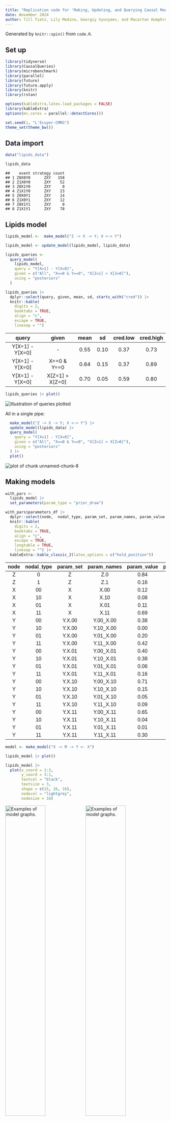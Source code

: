 ```yaml
---
title: "Replication code for 'Making, Updating, and Querying Causal Models using CausalQueries'"
date: November 2024
author: Till Tietz, Lily Medina, Georgiy Syunyaev, and Macartan Humphreys
---
```



Generated by `knitr::spin()` from `code.R`.

## Set up


``` r
library(tidyverse)
library(CausalQueries)
library(microbenchmark)
library(parallel)
library(future)
library(future.apply)
library(knitr)
library(rstan)

options(kableExtra.latex.load_packages = FALSE)
library(kableExtra)
options(mc.cores = parallel::detectCores())

set.seed(1, "L'Ecuyer-CMRG")
theme_set(theme_bw())
```

## Data import


``` r
data("lipids_data")

lipids_data
```

```
##    event strategy count
## 1 Z0X0Y0      ZXY   158
## 2 Z1X0Y0      ZXY    52
## 3 Z0X1Y0      ZXY     0
## 4 Z1X1Y0      ZXY    23
## 5 Z0X0Y1      ZXY    14
## 6 Z1X0Y1      ZXY    12
## 7 Z0X1Y1      ZXY     0
## 8 Z1X1Y1      ZXY    78
```

## Lipids model


``` r
lipids_model <-  make_model("Z -> X -> Y; X <-> Y") 
```

``` r
lipids_model <- update_model(lipids_model, lipids_data)
```

``` r
lipids_queries <-
  query_model(
    lipids_model,
    query = "Y[X=1] - Y[X=0]",
    given = c("All", "X==0 & Y==0", "X[Z=1] > X[Z=0]"),
    using = "posteriors"
  )
```

``` r
lipids_queries |>
  dplyr::select(query, given, mean, sd, starts_with("cred")) |>
  knitr::kable(
    digits = 2,
    booktabs = TRUE,
    align = "c",
    escape = TRUE, 
    linesep = "") 
```



|      query      |      given      | mean |  sd  | cred.low | cred.high |
|:---------------:|:---------------:|:----:|:----:|:--------:|:---------:|
| Y[X=1] - Y[X=0] |        -        | 0.55 | 0.10 |   0.37   |   0.73    |
| Y[X=1] - Y[X=0] |   X==0 & Y==0   | 0.64 | 0.15 |   0.37   |   0.89    |
| Y[X=1] - Y[X=0] | X[Z=1] > X[Z=0] | 0.70 | 0.05 |   0.59   |   0.80    |

``` r
lipids_queries |> plot()
```

![Illustration of queries plotted](figure/unnamed-chunk-7-1.png)

All in a single pipe:


``` r
  make_model("Z -> X -> Y; X <-> Y") |>
  update_model(lipids_data) |>
  query_model(
    query = "Y[X=1] - Y[X=0]",
    given = c("All", "X==0 & Y==0", "X[Z=1] > X[Z=0]"),
    using = "posteriors"
  ) |>
  plot()
```

![plot of chunk unnamed-chunk-8](figure/unnamed-chunk-8-1.png)

## Making models


``` r
with_pars <- 
  lipids_model |>
  set_parameters(param_type = "prior_draw") 

with_pars$parameters_df |>
  dplyr::select(node,  nodal_type, param_set, param_names, param_value, priors) |> 
  knitr::kable(
    digits = 2,
    booktabs = TRUE,
    align = "c",
    escape = TRUE,
    longtable = TRUE,
    linesep = "") |> 
  kableExtra::kable_classic_2(latex_options = c("hold_position"))
```

<table class=" lightable-classic-2" style='font-family: "Arial Narrow", "Source Sans Pro", sans-serif; margin-left: auto; margin-right: auto;'>
 <thead>
  <tr>
   <th style="text-align:center;"> node </th>
   <th style="text-align:center;"> nodal_type </th>
   <th style="text-align:center;"> param_set </th>
   <th style="text-align:center;"> param_names </th>
   <th style="text-align:center;"> param_value </th>
   <th style="text-align:center;"> priors </th>
  </tr>
 </thead>
<tbody>
  <tr>
   <td style="text-align:center;"> Z </td>
   <td style="text-align:center;"> 0 </td>
   <td style="text-align:center;"> Z </td>
   <td style="text-align:center;"> Z.0 </td>
   <td style="text-align:center;"> 0.84 </td>
   <td style="text-align:center;"> 1 </td>
  </tr>
  <tr>
   <td style="text-align:center;"> Z </td>
   <td style="text-align:center;"> 1 </td>
   <td style="text-align:center;"> Z </td>
   <td style="text-align:center;"> Z.1 </td>
   <td style="text-align:center;"> 0.16 </td>
   <td style="text-align:center;"> 1 </td>
  </tr>
  <tr>
   <td style="text-align:center;"> X </td>
   <td style="text-align:center;"> 00 </td>
   <td style="text-align:center;"> X </td>
   <td style="text-align:center;"> X.00 </td>
   <td style="text-align:center;"> 0.12 </td>
   <td style="text-align:center;"> 1 </td>
  </tr>
  <tr>
   <td style="text-align:center;"> X </td>
   <td style="text-align:center;"> 10 </td>
   <td style="text-align:center;"> X </td>
   <td style="text-align:center;"> X.10 </td>
   <td style="text-align:center;"> 0.08 </td>
   <td style="text-align:center;"> 1 </td>
  </tr>
  <tr>
   <td style="text-align:center;"> X </td>
   <td style="text-align:center;"> 01 </td>
   <td style="text-align:center;"> X </td>
   <td style="text-align:center;"> X.01 </td>
   <td style="text-align:center;"> 0.11 </td>
   <td style="text-align:center;"> 1 </td>
  </tr>
  <tr>
   <td style="text-align:center;"> X </td>
   <td style="text-align:center;"> 11 </td>
   <td style="text-align:center;"> X </td>
   <td style="text-align:center;"> X.11 </td>
   <td style="text-align:center;"> 0.69 </td>
   <td style="text-align:center;"> 1 </td>
  </tr>
  <tr>
   <td style="text-align:center;"> Y </td>
   <td style="text-align:center;"> 00 </td>
   <td style="text-align:center;"> Y.X.00 </td>
   <td style="text-align:center;"> Y.00_X.00 </td>
   <td style="text-align:center;"> 0.38 </td>
   <td style="text-align:center;"> 1 </td>
  </tr>
  <tr>
   <td style="text-align:center;"> Y </td>
   <td style="text-align:center;"> 10 </td>
   <td style="text-align:center;"> Y.X.00 </td>
   <td style="text-align:center;"> Y.10_X.00 </td>
   <td style="text-align:center;"> 0.00 </td>
   <td style="text-align:center;"> 1 </td>
  </tr>
  <tr>
   <td style="text-align:center;"> Y </td>
   <td style="text-align:center;"> 01 </td>
   <td style="text-align:center;"> Y.X.00 </td>
   <td style="text-align:center;"> Y.01_X.00 </td>
   <td style="text-align:center;"> 0.20 </td>
   <td style="text-align:center;"> 1 </td>
  </tr>
  <tr>
   <td style="text-align:center;"> Y </td>
   <td style="text-align:center;"> 11 </td>
   <td style="text-align:center;"> Y.X.00 </td>
   <td style="text-align:center;"> Y.11_X.00 </td>
   <td style="text-align:center;"> 0.42 </td>
   <td style="text-align:center;"> 1 </td>
  </tr>
  <tr>
   <td style="text-align:center;"> Y </td>
   <td style="text-align:center;"> 00 </td>
   <td style="text-align:center;"> Y.X.01 </td>
   <td style="text-align:center;"> Y.00_X.01 </td>
   <td style="text-align:center;"> 0.40 </td>
   <td style="text-align:center;"> 1 </td>
  </tr>
  <tr>
   <td style="text-align:center;"> Y </td>
   <td style="text-align:center;"> 10 </td>
   <td style="text-align:center;"> Y.X.01 </td>
   <td style="text-align:center;"> Y.10_X.01 </td>
   <td style="text-align:center;"> 0.38 </td>
   <td style="text-align:center;"> 1 </td>
  </tr>
  <tr>
   <td style="text-align:center;"> Y </td>
   <td style="text-align:center;"> 01 </td>
   <td style="text-align:center;"> Y.X.01 </td>
   <td style="text-align:center;"> Y.01_X.01 </td>
   <td style="text-align:center;"> 0.06 </td>
   <td style="text-align:center;"> 1 </td>
  </tr>
  <tr>
   <td style="text-align:center;"> Y </td>
   <td style="text-align:center;"> 11 </td>
   <td style="text-align:center;"> Y.X.01 </td>
   <td style="text-align:center;"> Y.11_X.01 </td>
   <td style="text-align:center;"> 0.16 </td>
   <td style="text-align:center;"> 1 </td>
  </tr>
  <tr>
   <td style="text-align:center;"> Y </td>
   <td style="text-align:center;"> 00 </td>
   <td style="text-align:center;"> Y.X.10 </td>
   <td style="text-align:center;"> Y.00_X.10 </td>
   <td style="text-align:center;"> 0.71 </td>
   <td style="text-align:center;"> 1 </td>
  </tr>
  <tr>
   <td style="text-align:center;"> Y </td>
   <td style="text-align:center;"> 10 </td>
   <td style="text-align:center;"> Y.X.10 </td>
   <td style="text-align:center;"> Y.10_X.10 </td>
   <td style="text-align:center;"> 0.15 </td>
   <td style="text-align:center;"> 1 </td>
  </tr>
  <tr>
   <td style="text-align:center;"> Y </td>
   <td style="text-align:center;"> 01 </td>
   <td style="text-align:center;"> Y.X.10 </td>
   <td style="text-align:center;"> Y.01_X.10 </td>
   <td style="text-align:center;"> 0.05 </td>
   <td style="text-align:center;"> 1 </td>
  </tr>
  <tr>
   <td style="text-align:center;"> Y </td>
   <td style="text-align:center;"> 11 </td>
   <td style="text-align:center;"> Y.X.10 </td>
   <td style="text-align:center;"> Y.11_X.10 </td>
   <td style="text-align:center;"> 0.09 </td>
   <td style="text-align:center;"> 1 </td>
  </tr>
  <tr>
   <td style="text-align:center;"> Y </td>
   <td style="text-align:center;"> 00 </td>
   <td style="text-align:center;"> Y.X.11 </td>
   <td style="text-align:center;"> Y.00_X.11 </td>
   <td style="text-align:center;"> 0.65 </td>
   <td style="text-align:center;"> 1 </td>
  </tr>
  <tr>
   <td style="text-align:center;"> Y </td>
   <td style="text-align:center;"> 10 </td>
   <td style="text-align:center;"> Y.X.11 </td>
   <td style="text-align:center;"> Y.10_X.11 </td>
   <td style="text-align:center;"> 0.04 </td>
   <td style="text-align:center;"> 1 </td>
  </tr>
  <tr>
   <td style="text-align:center;"> Y </td>
   <td style="text-align:center;"> 01 </td>
   <td style="text-align:center;"> Y.X.11 </td>
   <td style="text-align:center;"> Y.01_X.11 </td>
   <td style="text-align:center;"> 0.01 </td>
   <td style="text-align:center;"> 1 </td>
  </tr>
  <tr>
   <td style="text-align:center;"> Y </td>
   <td style="text-align:center;"> 11 </td>
   <td style="text-align:center;"> Y.X.11 </td>
   <td style="text-align:center;"> Y.11_X.11 </td>
   <td style="text-align:center;"> 0.30 </td>
   <td style="text-align:center;"> 1 </td>
  </tr>
</tbody>
</table>

``` r
model <- make_model("X -> M -> Y <- X")
```

``` r
lipids_model |> plot()

lipids_model |>
  plot(x_coord = 1:3,
       y_coord = 3:1,
       textcol = "black",
       textsize = 3,
       shape = c(15, 16, 16),
       nodecol = "lightgrey",
       nodesize = 10)
```

<div class="figure">
<img src="figure/fig-plots-1.png" alt="Examples of model graphs." width="50%" /><img src="figure/fig-plots-2.png" alt="Examples of model graphs." width="50%" />
<p class="caption">Examples of model graphs.</p>
</div>

``` r
statements <- list("X -> Y <- W", 
                   "X -> Y <- W; X <-> W", 
                   "X -> Y <- W; X <-> Y; W <-> Y",
                   "X -> Y <- W; X <-> Y; W <-> Y; X <-> W", 
                   "X -> W -> Y <- X",
                   "X -> W -> Y <- X; W <-> Y",
                   "X -> W -> Y <- X; X <-> W; W <-> Y", 
                   "X -> W -> Y <- X; X <-> W; W <-> Y; X <-> Y")

dof <- function(statement) {
  make_model(statement, add_causal_types = FALSE) |>
  grab("parameters_df")  |>
  group_by(param_set) |>
  summarize(n  = n() - 1) |>
  pull(n) |>
  sum()
}
  

statements |> 
  lapply(function(s) paste0("`", s, "`")) |> 
  unlist() |> 
  data.frame(
    Model = _,
    dof = unlist(lapply(statements, dof))) |>
  knitr::kable(
    digits = 2,
    booktabs = TRUE,
    align = c("l", "c"),
    escape = TRUE, 
    linesep = "",
    col.names = c("Model", "Degrees of freedom")) 
```



|Model                                         | Degrees of freedom |
|:---------------------------------------------|:------------------:|
|`X -> Y <- W`                                 |         17         |
|`X -> Y <- W; X <-> W`                        |         18         |
|`X -> Y <- W; X <-> Y; W <-> Y`               |         62         |
|`X -> Y <- W; X <-> Y; W <-> Y; X <-> W`      |         63         |
|`X -> W -> Y <- X`                            |         19         |
|`X -> W -> Y <- X; W <-> Y`                   |         64         |
|`X -> W -> Y <- X; X <-> W; W <-> Y`          |         67         |
|`X -> W -> Y <- X; X <-> W; W <-> Y; X <-> Y` |        127         |

## Tailoring models


``` r
model_restricted <- 
  lipids_model |> 
  set_restrictions("X[Z=1] < X[Z=0]")
```

``` r
model <- 
  lipids_model |>
  set_restrictions(labels = list(X = "01", Y = c("00", "01", "11")), 
                   keep = TRUE)
```

``` r
model <- lipids_model |>
  set_restrictions(labels = list(Y = "?0"))
```

``` r
model <- lipids_model |>
  set_restrictions(labels = list(Y = c('00', '11')), given = 'X.00')
```

``` r
lipids_model |> 
  inspect("prior_hyperparameters", nodes = "X") 
```

```
## 
## prior_hyperparameters
## Alpha parameter values used for Dirichlet prior distributions:
## 
## X.00 X.10 X.01 X.11 
##    1    1    1    1
```

``` r
model <- lipids_model |> 
  set_priors(distribution = "jeffreys")
```

```
## Altering all parameters.
```

``` r
lipids_model |> 
  set_priors(param_names = c("X.10", "X.01"), alphas = 3:4) |> 
  inspect("prior_hyperparameters", nodes = "X")
```

```
## 
## prior_hyperparameters
## Alpha parameter values used for Dirichlet prior distributions:
## 
## X.00 X.10 X.01 X.11 
##    1    3    4    1
```

``` r
lipids_model |>
  set_priors(statement = "X[Z=1] > X[Z=0]", alphas = 3) |>
  inspect("prior_hyperparameters", nodes = "X")
```

```
## 
## prior_hyperparameters
## Alpha parameter values used for Dirichlet prior distributions:
## 
## X.00 X.10 X.01 X.11 
##    1    1    3    1
```

``` r
query <- 
  make_model("X -> Y") |>
  set_restrictions(decreasing("X", "Y")) |>
  query_model("Y[X=1] - Y[X=0]", using = "priors")
```

``` r
make_model("X -> Y") |> 
  inspect("parameters")
```

```
## 
## parameters
## Model parameters with associated probabilities: 
## 
##  X.0  X.1 Y.00 Y.10 Y.01 Y.11 
## 0.50 0.50 0.25 0.25 0.25 0.25
```

``` r
make_model("X -> Y") |>
  set_parameters(statement = "Y[X=1] > Y[X=0]", parameters = .7) |>
  inspect("parameters")
```

```
## 
## parameters
## Model parameters with associated probabilities: 
## 
##  X.0  X.1 Y.00 Y.10 Y.01 Y.11 
##  0.5  0.5  0.1  0.1  0.7  0.1
```

``` r
lipids_model |> 
  make_data(n = 4)
```

```
##   Z X Y
## 1 0 0 0
## 2 0 0 1
## 3 1 1 0
## 4 1 1 1
```

``` r
sample_data <-
  lipids_model |>
  make_data(n = 8,
            nodes = list(c("Z", "Y"), "X"),
            probs = list(1, .5),
            subsets = list(TRUE, "Z==1 & Y==0"))
```

``` r
sample_data |> 
  collapse_data(lipids_model)
```

```
##     event strategy count
## 1  Z0X0Y0      ZXY     0
## 2  Z1X0Y0      ZXY     1
## 3  Z0X1Y0      ZXY     0
## 4  Z1X1Y0      ZXY     1
## 5  Z0X0Y1      ZXY     0
## 6  Z1X0Y1      ZXY     0
## 7  Z0X1Y1      ZXY     0
## 8  Z1X1Y1      ZXY     0
## 9    Z0Y0       ZY     1
## 10   Z1Y0       ZY     2
## 11   Z0Y1       ZY     1
## 12   Z1Y1       ZY     2
```

## Updating models


``` r
make_model("X -> Y") |> 
  inspect("parameter_mapping") 
```

```
## 
## parameter_mapping (Parameter mapping matrix) 
## 
##   Maps from parameters to data types, with
##   possibly multiple columns for each data type
##   in cases with confounding. 
## 
##      X0Y0 X1Y0 X0Y1 X1Y1
## X.0     1    0    1    0
## X.1     0    1    0    1
## Y.00    1    1    0    0
## Y.10    0    1    1    0
## Y.01    1    0    0    1
## Y.11    0    0    1    1
```

``` r
data <- data.frame(X = rep(0:1, 5), Y = rep(0:1, 5))

list(
  uncensored = 
    update_model(make_model("X -> Y"),
                 data),
  censored = 
    update_model(make_model("X -> Y"), 
                 data, 
                 censored_types = c("X1Y0",  "X0Y1"))
  ) |>
  query_model("Y[X=1] - Y[X=0]", using = "posteriors") |> 
  subset(select = c("model", "query", "mean", "sd"))
```

```
## 
## Causal queries generated by query_model
## 
## |model      |query           |  mean|    sd|
## |:----------|:---------------|-----:|-----:|
## |uncensored |Y[X=1] - Y[X=0] | 0.590| 0.194|
## |censored   |Y[X=1] - Y[X=0] | 0.018| 0.315|
```

``` r
model <-
  make_model("X -> Y")  |> 
  update_model()
```

```
## No data provided
```

``` r
posterior <- inspect(model, "posterior_distribution")  
```

```
## 
## posterior_distribution
## Summary statistics of model parameters posterior distributions:
## 
##   Distributions matrix dimensions are 
##   4000 rows (draws) by 6 cols (parameters)
## 
##      mean   sd
## X.0  0.51 0.28
## X.1  0.49 0.28
## Y.00 0.25 0.19
## Y.10 0.25 0.19
## Y.01 0.25 0.19
## Y.11 0.25 0.20
```

``` r
lipids_model <- 
  lipids_model |> 
  update_model(keep_fit = TRUE,
               keep_event_probabilities = TRUE)
```

```
## No data provided
```

``` r
make_model("X -> Y")  |> 
  update_model(keep_type_distribution = FALSE) |>
  inspect("stan_summary") 
```

```
## No data provided
```

```
## 
## stan_summary
## Stan model summary:
## 
## Inference for Stan model: simplexes.
## 4 chains, each with iter=2000; warmup=1000; thin=1; 
## post-warmup draws per chain=1000, total post-warmup draws=4000.
## 
##             mean se_mean   sd   2.5%   25%   50%   75% 97.5% n_eff Rhat
## X.0         0.50    0.01 0.29   0.03  0.25  0.49  0.74  0.97  3036    1
## X.1         0.50    0.01 0.29   0.03  0.26  0.51  0.75  0.97  3036    1
## Y.00        0.25    0.00 0.19   0.01  0.09  0.21  0.37  0.70  2031    1
## Y.10        0.25    0.00 0.19   0.01  0.09  0.21  0.37  0.71  4633    1
## Y.01        0.25    0.00 0.20   0.01  0.09  0.20  0.37  0.72  4162    1
## Y.11        0.25    0.00 0.20   0.01  0.09  0.20  0.37  0.71  4701    1
## lp__       -7.53    0.04 1.65 -11.75 -8.37 -7.15 -6.32 -5.44  1368    1
## 
## Samples were drawn using NUTS(diag_e) at Mon Nov 11 16:34:01 2024.
## For each parameter, n_eff is a crude measure of effective sample size,
## and Rhat is the potential scale reduction factor on split chains (at 
## convergence, Rhat=1).
```

``` r
model <- 
  make_model("X -> Y") |> 
  update_model(refresh = 0, keep_fit = TRUE)
```

```
## No data provided
```

``` r
model |> 
  inspect("stanfit")
```

```
## 
## stanfit
## Stan model summary:
## Inference for Stan model: simplexes.
## 4 chains, each with iter=2000; warmup=1000; thin=1; 
## post-warmup draws per chain=1000, total post-warmup draws=4000.
## 
##             mean se_mean   sd   2.5%   25%   50%   75% 97.5% n_eff Rhat
## lambdas[1]  0.50    0.01 0.29   0.03  0.25  0.49  0.74  0.97  2923    1
## lambdas[2]  0.50    0.01 0.29   0.03  0.26  0.51  0.75  0.97  2923    1
## lambdas[3]  0.25    0.00 0.20   0.01  0.09  0.20  0.37  0.73  1959    1
## lambdas[4]  0.25    0.00 0.19   0.01  0.09  0.20  0.37  0.70  4505    1
## lambdas[5]  0.25    0.00 0.19   0.01  0.09  0.21  0.38  0.70  4081    1
## lambdas[6]  0.25    0.00 0.19   0.01  0.09  0.21  0.36  0.72  4546    1
## types[1]    0.12    0.00 0.14   0.00  0.02  0.07  0.18  0.51  1916    1
## types[2]    0.13    0.00 0.14   0.00  0.03  0.08  0.18  0.51  2457    1
## types[3]    0.12    0.00 0.13   0.00  0.03  0.08  0.18  0.47  3783    1
## types[4]    0.13    0.00 0.13   0.00  0.03  0.08  0.18  0.48  3302    1
## types[5]    0.13    0.00 0.13   0.00  0.03  0.08  0.18  0.49  3538    1
## types[6]    0.13    0.00 0.13   0.00  0.03  0.08  0.18  0.50  3324    1
## types[7]    0.12    0.00 0.13   0.00  0.03  0.08  0.18  0.47  2941    1
## types[8]    0.13    0.00 0.13   0.00  0.03  0.08  0.18  0.51  3956    1
## lp__       -7.51    0.04 1.58 -11.43 -8.33 -7.20 -6.34 -5.42  1410    1
## 
## Samples were drawn using NUTS(diag_e) at Mon Nov 11 16:34:09 2024.
## For each parameter, n_eff is a crude measure of effective sample size,
## and Rhat is the potential scale reduction factor on split chains (at 
## convergence, Rhat=1).
```

## Querying models


``` r
make_model("X -> Y") |> 
  realise_outcomes()
```

```
##      X Y
## 0.00 0 0
## 1.00 1 0
## 0.10 0 1
## 1.10 1 0
## 0.01 0 0
## 1.01 1 1
## 0.11 0 1
## 1.11 1 1
```

``` r
make_model("X -> Y") |> 
  realise_outcomes(dos = list(X = 1))
```

```
##      X Y
## 0.00 1 0
## 1.00 1 0
## 0.10 1 0
## 1.10 1 0
## 0.01 1 1
## 1.01 1 1
## 0.11 1 1
## 1.11 1 1
```

``` r
make_model("X -> Y")  |> 
  get_query_types("Y==1")
```

```
## 
## Causal types satisfying query's condition(s)  
## 
##  query =  Y==1 
## 
## X0.Y10  X1.Y01
## X0.Y11  X1.Y11
## 
## 
##  Number of causal types that meet condition(s) =  4
##  Total number of causal types in model =  8
```

``` r
make_model("X -> Y")  |> 
  get_query_types("Y[X=1]==1")
```

```
## 
## Causal types satisfying query's condition(s)  
## 
##  query =  Y[X=1]==1 
## 
## X0.Y01  X1.Y01
## X0.Y11  X1.Y11
## 
## 
##  Number of causal types that meet condition(s) =  4
##  Total number of causal types in model =  8
```

``` r
make_model("X1 -> Y <- X2")  |>
  get_query_types("X1==1 & X2==1 & (Y[X1=1, X2=1] > Y[X1=0, X2=0])")
```

```
## 
## Causal types satisfying query's condition(s)  
## 
##  query =  X1==1&X2==1&(Y[X1=1,X2=1]>Y[X1=0,X2=0]) 
## 
## X11.X21.Y0001  X11.X21.Y0101
## X11.X21.Y0011  X11.X21.Y0111
## 
## 
##  Number of causal types that meet condition(s) =  4
##  Total number of causal types in model =  64
```

``` r
make_model("X -> Y") |> 
  get_query_types("Y[X=1] - Y[X=0]")
```

```
## X0.Y00 X1.Y00 X0.Y10 X1.Y10 X0.Y01 X1.Y01 X0.Y11 X1.Y11 
##      0      0     -1     -1      1      1      0      0
```

``` r
data  <- data.frame(X = rep(0:1, 50), Y = rep(0:1, 50))

model <- 
  make_model("X -> Y") |>
  update_model(data, iter  = 4000, refresh = 0)

model |> 
  inspect("posterior_distribution")  |> 
  ggplot(aes(Y.01 - Y.10)) + geom_histogram() 
```

```
## 
## posterior_distribution
## Summary statistics of model parameters posterior distributions:
## 
##   Distributions matrix dimensions are 
##   8000 rows (draws) by 6 cols (parameters)
## 
##      mean   sd
## X.0  0.50 0.05
## X.1  0.50 0.05
## Y.00 0.02 0.02
## Y.10 0.01 0.01
## Y.01 0.95 0.03
## Y.11 0.02 0.02
```

```
## `stat_bin()` using `bins = 30`. Pick better value with `binwidth`.
```

<div class="figure" style="text-align: center">
<img src="figure/fig-posterior-dist-1.png" alt="Posterior on &quot;Probability $Y$ is increasing in $X$&quot;." width="60%" />
<p class="caption">Posterior on "Probability $Y$ is increasing in $X$".</p>
</div>

``` r
queries <- 
  make_model("X -> Y") |> 
  query_distribution(
    query = list(increasing = "(Y[X=1] > Y[X=0])",
                 ATE = "(Y[X=1] - Y[X=0])"), 
    using = "priors")
```

``` r
lipids_model |>
  query_model(
    query = "Y[X=1] - Y[X=0]",
    given = "X==1 & Y==1 & Z==1",
    using = "posteriors")  |> 
  subset(select = c("query", "mean", "sd"))
```

```
## 
## Causal queries generated by query_model
## 
## |query           |  mean|    sd|
## |:---------------|-----:|-----:|
## |Y[X=1] - Y[X=0] | 0.499| 0.238|
```

``` r
make_model("X -> M -> Y") |>
  update_model(data.frame(X = rep(0:1, 8), Y = rep(0:1, 8)), iter = 4000) |>
  query_model("Y[X=1] > Y[X=0]", 
            given = "X==1 & Y==1 & M==1", 
            using = "posteriors",
            case_level = c(TRUE, FALSE))  |> 
  subset(select = c("query", "case_level", "mean", "sd"))
```

```
## 
## Causal queries generated by query_model
## 
## |query           |case_level |  mean|    sd|
## |:---------------|:----------|-----:|-----:|
## |Y[X=1] > Y[X=0] |TRUE       | 0.672|    NA|
## |Y[X=1] > Y[X=0] |FALSE      | 0.429| 0.326|
```

``` r
models <- list(
  Unrestricted = lipids_model |> 
    update_model(data = lipids_data, refresh = 0),
  Restricted = lipids_model |> set_restrictions("X[Z=1] < X[Z=0]") |>
    update_model(data = lipids_data, refresh = 0))
```

``` r
queries <- 
  query_model(
    models,  
    query = list(ATE = "Y[X=1] - Y[X=0]", 
                 POS = "Y[X=1] > Y[X=0]"),
    given = c(TRUE,  "Y==1 & X==1"),
    case_level = c(FALSE, TRUE),
    using = c("priors", "posteriors"),
    expand_grid = TRUE)
```

``` r
queries |>
  dplyr::select(-starts_with("cred")) |> 
  knitr::kable(
    digits = 2,
    booktabs = TRUE,
    align = "c",
    escape = TRUE,
    longtable = TRUE,
    linesep = "") |> 
  kableExtra::kable_classic_2(latex_options = c("hold_position"))
```

<table class=" lightable-classic-2" style='font-family: "Arial Narrow", "Source Sans Pro", sans-serif; margin-left: auto; margin-right: auto;'>
 <thead>
  <tr>
   <th style="text-align:center;"> model </th>
   <th style="text-align:center;"> query </th>
   <th style="text-align:center;"> given </th>
   <th style="text-align:center;"> using </th>
   <th style="text-align:center;"> case_level </th>
   <th style="text-align:center;"> mean </th>
   <th style="text-align:center;"> sd </th>
  </tr>
 </thead>
<tbody>
  <tr>
   <td style="text-align:center;"> Unrestricted </td>
   <td style="text-align:center;"> ATE </td>
   <td style="text-align:center;"> - </td>
   <td style="text-align:center;"> priors </td>
   <td style="text-align:center;"> FALSE </td>
   <td style="text-align:center;"> 0.00 </td>
   <td style="text-align:center;"> 0.20 </td>
  </tr>
  <tr>
   <td style="text-align:center;"> Restricted </td>
   <td style="text-align:center;"> ATE </td>
   <td style="text-align:center;"> - </td>
   <td style="text-align:center;"> priors </td>
   <td style="text-align:center;"> FALSE </td>
   <td style="text-align:center;"> 0.00 </td>
   <td style="text-align:center;"> 0.23 </td>
  </tr>
  <tr>
   <td style="text-align:center;"> Unrestricted </td>
   <td style="text-align:center;"> ATE </td>
   <td style="text-align:center;"> - </td>
   <td style="text-align:center;"> posteriors </td>
   <td style="text-align:center;"> FALSE </td>
   <td style="text-align:center;"> 0.56 </td>
   <td style="text-align:center;"> 0.10 </td>
  </tr>
  <tr>
   <td style="text-align:center;"> Restricted </td>
   <td style="text-align:center;"> ATE </td>
   <td style="text-align:center;"> - </td>
   <td style="text-align:center;"> posteriors </td>
   <td style="text-align:center;"> FALSE </td>
   <td style="text-align:center;"> 0.56 </td>
   <td style="text-align:center;"> 0.10 </td>
  </tr>
  <tr>
   <td style="text-align:center;"> Unrestricted </td>
   <td style="text-align:center;"> ATE </td>
   <td style="text-align:center;"> Y==1 &amp; X==1 </td>
   <td style="text-align:center;"> priors </td>
   <td style="text-align:center;"> FALSE </td>
   <td style="text-align:center;"> 0.50 </td>
   <td style="text-align:center;"> 0.22 </td>
  </tr>
  <tr>
   <td style="text-align:center;"> Restricted </td>
   <td style="text-align:center;"> ATE </td>
   <td style="text-align:center;"> Y==1 &amp; X==1 </td>
   <td style="text-align:center;"> priors </td>
   <td style="text-align:center;"> FALSE </td>
   <td style="text-align:center;"> 0.49 </td>
   <td style="text-align:center;"> 0.24 </td>
  </tr>
  <tr>
   <td style="text-align:center;"> Unrestricted </td>
   <td style="text-align:center;"> ATE </td>
   <td style="text-align:center;"> Y==1 &amp; X==1 </td>
   <td style="text-align:center;"> posteriors </td>
   <td style="text-align:center;"> FALSE </td>
   <td style="text-align:center;"> 0.95 </td>
   <td style="text-align:center;"> 0.04 </td>
  </tr>
  <tr>
   <td style="text-align:center;"> Restricted </td>
   <td style="text-align:center;"> ATE </td>
   <td style="text-align:center;"> Y==1 &amp; X==1 </td>
   <td style="text-align:center;"> posteriors </td>
   <td style="text-align:center;"> FALSE </td>
   <td style="text-align:center;"> 0.95 </td>
   <td style="text-align:center;"> 0.04 </td>
  </tr>
  <tr>
   <td style="text-align:center;"> Unrestricted </td>
   <td style="text-align:center;"> POS </td>
   <td style="text-align:center;"> - </td>
   <td style="text-align:center;"> priors </td>
   <td style="text-align:center;"> FALSE </td>
   <td style="text-align:center;"> 0.25 </td>
   <td style="text-align:center;"> 0.12 </td>
  </tr>
  <tr>
   <td style="text-align:center;"> Restricted </td>
   <td style="text-align:center;"> POS </td>
   <td style="text-align:center;"> - </td>
   <td style="text-align:center;"> priors </td>
   <td style="text-align:center;"> FALSE </td>
   <td style="text-align:center;"> 0.25 </td>
   <td style="text-align:center;"> 0.14 </td>
  </tr>
  <tr>
   <td style="text-align:center;"> Unrestricted </td>
   <td style="text-align:center;"> POS </td>
   <td style="text-align:center;"> - </td>
   <td style="text-align:center;"> posteriors </td>
   <td style="text-align:center;"> FALSE </td>
   <td style="text-align:center;"> 0.61 </td>
   <td style="text-align:center;"> 0.10 </td>
  </tr>
  <tr>
   <td style="text-align:center;"> Restricted </td>
   <td style="text-align:center;"> POS </td>
   <td style="text-align:center;"> - </td>
   <td style="text-align:center;"> posteriors </td>
   <td style="text-align:center;"> FALSE </td>
   <td style="text-align:center;"> 0.61 </td>
   <td style="text-align:center;"> 0.10 </td>
  </tr>
  <tr>
   <td style="text-align:center;"> Unrestricted </td>
   <td style="text-align:center;"> POS </td>
   <td style="text-align:center;"> Y==1 &amp; X==1 </td>
   <td style="text-align:center;"> priors </td>
   <td style="text-align:center;"> FALSE </td>
   <td style="text-align:center;"> 0.50 </td>
   <td style="text-align:center;"> 0.22 </td>
  </tr>
  <tr>
   <td style="text-align:center;"> Restricted </td>
   <td style="text-align:center;"> POS </td>
   <td style="text-align:center;"> Y==1 &amp; X==1 </td>
   <td style="text-align:center;"> priors </td>
   <td style="text-align:center;"> FALSE </td>
   <td style="text-align:center;"> 0.49 </td>
   <td style="text-align:center;"> 0.24 </td>
  </tr>
  <tr>
   <td style="text-align:center;"> Unrestricted </td>
   <td style="text-align:center;"> POS </td>
   <td style="text-align:center;"> Y==1 &amp; X==1 </td>
   <td style="text-align:center;"> posteriors </td>
   <td style="text-align:center;"> FALSE </td>
   <td style="text-align:center;"> 0.95 </td>
   <td style="text-align:center;"> 0.04 </td>
  </tr>
  <tr>
   <td style="text-align:center;"> Restricted </td>
   <td style="text-align:center;"> POS </td>
   <td style="text-align:center;"> Y==1 &amp; X==1 </td>
   <td style="text-align:center;"> posteriors </td>
   <td style="text-align:center;"> FALSE </td>
   <td style="text-align:center;"> 0.95 </td>
   <td style="text-align:center;"> 0.04 </td>
  </tr>
  <tr>
   <td style="text-align:center;"> Unrestricted </td>
   <td style="text-align:center;"> ATE </td>
   <td style="text-align:center;"> - </td>
   <td style="text-align:center;"> priors </td>
   <td style="text-align:center;"> TRUE </td>
   <td style="text-align:center;"> 0.00 </td>
   <td style="text-align:center;"> NA </td>
  </tr>
  <tr>
   <td style="text-align:center;"> Restricted </td>
   <td style="text-align:center;"> ATE </td>
   <td style="text-align:center;"> - </td>
   <td style="text-align:center;"> priors </td>
   <td style="text-align:center;"> TRUE </td>
   <td style="text-align:center;"> 0.00 </td>
   <td style="text-align:center;"> NA </td>
  </tr>
  <tr>
   <td style="text-align:center;"> Unrestricted </td>
   <td style="text-align:center;"> ATE </td>
   <td style="text-align:center;"> - </td>
   <td style="text-align:center;"> posteriors </td>
   <td style="text-align:center;"> TRUE </td>
   <td style="text-align:center;"> 0.56 </td>
   <td style="text-align:center;"> NA </td>
  </tr>
  <tr>
   <td style="text-align:center;"> Restricted </td>
   <td style="text-align:center;"> ATE </td>
   <td style="text-align:center;"> - </td>
   <td style="text-align:center;"> posteriors </td>
   <td style="text-align:center;"> TRUE </td>
   <td style="text-align:center;"> 0.56 </td>
   <td style="text-align:center;"> NA </td>
  </tr>
  <tr>
   <td style="text-align:center;"> Unrestricted </td>
   <td style="text-align:center;"> ATE </td>
   <td style="text-align:center;"> Y==1 &amp; X==1 </td>
   <td style="text-align:center;"> priors </td>
   <td style="text-align:center;"> TRUE </td>
   <td style="text-align:center;"> 0.50 </td>
   <td style="text-align:center;"> NA </td>
  </tr>
  <tr>
   <td style="text-align:center;"> Restricted </td>
   <td style="text-align:center;"> ATE </td>
   <td style="text-align:center;"> Y==1 &amp; X==1 </td>
   <td style="text-align:center;"> priors </td>
   <td style="text-align:center;"> TRUE </td>
   <td style="text-align:center;"> 0.49 </td>
   <td style="text-align:center;"> NA </td>
  </tr>
  <tr>
   <td style="text-align:center;"> Unrestricted </td>
   <td style="text-align:center;"> ATE </td>
   <td style="text-align:center;"> Y==1 &amp; X==1 </td>
   <td style="text-align:center;"> posteriors </td>
   <td style="text-align:center;"> TRUE </td>
   <td style="text-align:center;"> 0.95 </td>
   <td style="text-align:center;"> NA </td>
  </tr>
  <tr>
   <td style="text-align:center;"> Restricted </td>
   <td style="text-align:center;"> ATE </td>
   <td style="text-align:center;"> Y==1 &amp; X==1 </td>
   <td style="text-align:center;"> posteriors </td>
   <td style="text-align:center;"> TRUE </td>
   <td style="text-align:center;"> 0.95 </td>
   <td style="text-align:center;"> NA </td>
  </tr>
  <tr>
   <td style="text-align:center;"> Unrestricted </td>
   <td style="text-align:center;"> POS </td>
   <td style="text-align:center;"> - </td>
   <td style="text-align:center;"> priors </td>
   <td style="text-align:center;"> TRUE </td>
   <td style="text-align:center;"> 0.25 </td>
   <td style="text-align:center;"> NA </td>
  </tr>
  <tr>
   <td style="text-align:center;"> Restricted </td>
   <td style="text-align:center;"> POS </td>
   <td style="text-align:center;"> - </td>
   <td style="text-align:center;"> priors </td>
   <td style="text-align:center;"> TRUE </td>
   <td style="text-align:center;"> 0.25 </td>
   <td style="text-align:center;"> NA </td>
  </tr>
  <tr>
   <td style="text-align:center;"> Unrestricted </td>
   <td style="text-align:center;"> POS </td>
   <td style="text-align:center;"> - </td>
   <td style="text-align:center;"> posteriors </td>
   <td style="text-align:center;"> TRUE </td>
   <td style="text-align:center;"> 0.61 </td>
   <td style="text-align:center;"> NA </td>
  </tr>
  <tr>
   <td style="text-align:center;"> Restricted </td>
   <td style="text-align:center;"> POS </td>
   <td style="text-align:center;"> - </td>
   <td style="text-align:center;"> posteriors </td>
   <td style="text-align:center;"> TRUE </td>
   <td style="text-align:center;"> 0.61 </td>
   <td style="text-align:center;"> NA </td>
  </tr>
  <tr>
   <td style="text-align:center;"> Unrestricted </td>
   <td style="text-align:center;"> POS </td>
   <td style="text-align:center;"> Y==1 &amp; X==1 </td>
   <td style="text-align:center;"> priors </td>
   <td style="text-align:center;"> TRUE </td>
   <td style="text-align:center;"> 0.50 </td>
   <td style="text-align:center;"> NA </td>
  </tr>
  <tr>
   <td style="text-align:center;"> Restricted </td>
   <td style="text-align:center;"> POS </td>
   <td style="text-align:center;"> Y==1 &amp; X==1 </td>
   <td style="text-align:center;"> priors </td>
   <td style="text-align:center;"> TRUE </td>
   <td style="text-align:center;"> 0.49 </td>
   <td style="text-align:center;"> NA </td>
  </tr>
  <tr>
   <td style="text-align:center;"> Unrestricted </td>
   <td style="text-align:center;"> POS </td>
   <td style="text-align:center;"> Y==1 &amp; X==1 </td>
   <td style="text-align:center;"> posteriors </td>
   <td style="text-align:center;"> TRUE </td>
   <td style="text-align:center;"> 0.95 </td>
   <td style="text-align:center;"> NA </td>
  </tr>
  <tr>
   <td style="text-align:center;"> Restricted </td>
   <td style="text-align:center;"> POS </td>
   <td style="text-align:center;"> Y==1 &amp; X==1 </td>
   <td style="text-align:center;"> posteriors </td>
   <td style="text-align:center;"> TRUE </td>
   <td style="text-align:center;"> 0.95 </td>
   <td style="text-align:center;"> NA </td>
  </tr>
</tbody>
</table>

``` r
queries |> plot()
```

![Default plotting for a a set of queries over multiple models.](figure/fig-batch-query-1.png)

# Supplementary material
## Parallelization


``` r
library(parallel)

options(mc.cores = parallel::detectCores())
```

``` r
library(future)
library(future.apply)

chains <- 3
cores <- 8

future::plan(list(
      future::tweak(future::multisession, 
                    workers = floor(cores/(chains + 1))),
      future::tweak(future::multisession, 
                    workers = chains)
    ))

model <- make_model("X -> Y")
data <- list(data_1 = data.frame(X=0:1, Y=0:1), 
             data_2 = data.frame(X=0:1, Y=1:0))

results <-
future.apply::future_lapply(
  data,
  function(d) {
    update_model(
      model = model,
      data = d,
      chains = chains,
      refresh = 0
    )},
 future.seed = TRUE)
```

sample output



``` r
results$data_1 |> inspect(what = "stan_summary")
```

```
## 
## stan_summary
## Stan model summary:
## 
## Inference for Stan model: simplexes.
## 3 chains, each with iter=2000; warmup=1000; thin=1; 
## post-warmup draws per chain=1000, total post-warmup draws=3000.
## 
##             mean se_mean   sd   2.5%    25%   50%   75% 97.5% n_eff Rhat
## X.0         0.50    0.00 0.22   0.09   0.33  0.50  0.67  0.90  2013    1
## X.1         0.50    0.00 0.22   0.10   0.33  0.50  0.67  0.91  2013    1
## Y.00        0.23    0.00 0.18   0.01   0.08  0.19  0.34  0.64  1606    1
## Y.10        0.17    0.00 0.14   0.00   0.06  0.13  0.25  0.53  3903    1
## Y.01        0.37    0.00 0.21   0.02   0.20  0.36  0.52  0.81  3022    1
## Y.11        0.23    0.00 0.17   0.01   0.09  0.20  0.34  0.65  3106    1
## X0.Y00      0.11    0.00 0.11   0.00   0.03  0.08  0.16  0.40  1726    1
## X1.Y00      0.12    0.00 0.11   0.00   0.03  0.08  0.17  0.39  1701    1
## X0.Y10      0.08    0.00 0.09   0.00   0.02  0.05  0.12  0.32  2831    1
## X1.Y10      0.08    0.00 0.09   0.00   0.02  0.05  0.12  0.32  3188    1
## X0.Y01      0.18    0.00 0.14   0.01   0.07  0.15  0.26  0.54  2486    1
## X1.Y01      0.18    0.00 0.14   0.01   0.07  0.15  0.26  0.54  2670    1
## X0.Y11      0.12    0.00 0.11   0.00   0.04  0.08  0.16  0.41  2722    1
## X1.Y11      0.12    0.00 0.11   0.00   0.03  0.09  0.17  0.39  2419    1
## lp__       -9.32    0.05 1.60 -13.50 -10.09 -8.96 -8.11 -7.31   978    1
## 
## Samples were drawn using NUTS(diag_e) at Mon Nov 11 16:34:53 2024.
## For each parameter, n_eff is a crude measure of effective sample size,
## and Rhat is the potential scale reduction factor on split chains (at 
## convergence, Rhat=1).
```

## Stan code




``` r
CausalQueries:::stanmodels$simplexes
```

```
S4 class stanmodel 'simplexes' coded as follows:
functions{
  row_vector col_sums(matrix X) {
    row_vector[cols(X)] s ;
    s = rep_row_vector(1, rows(X)) * X ;
    return s ;
  }
}
data {
int<lower=1> n_params;
int<lower=1> n_paths;
int<lower=1> n_types;
int<lower=1> n_param_sets;
int<lower=1> n_nodes;
array[n_param_sets] int<lower=1> n_param_each;
int<lower=1> n_data;
int<lower=1> n_events;
int<lower=1> n_strategies;
int<lower=0, upper=1> keep_type_distribution;
vector<lower=0>[n_params] lambdas_prior;
array[n_param_sets] int<lower=1> l_starts;
array[n_param_sets] int<lower=1> l_ends;
array[n_nodes] int<lower=1> node_starts;
array[n_nodes] int<lower=1> node_ends;
array[n_strategies] int<lower=1> strategy_starts;
array[n_strategies] int<lower=1> strategy_ends;
matrix[n_params, n_types] P;
matrix[n_params, n_paths] parmap;
matrix[n_paths, n_data] map;
matrix<lower=0,upper=1>[n_events,n_data] E;
array[n_events] int<lower=0> Y;
}
parameters {
vector<lower=0>[n_params - n_param_sets] gamma;
}
transformed parameters {
vector<lower=0, upper=1>[n_params] lambdas;
vector<lower=1>[n_param_sets] sum_gammas;
matrix[n_params, n_paths] parlam;
matrix[n_nodes, n_paths] parlam2;
vector<lower=0, upper=1>[n_paths] w_0;
vector<lower=0, upper=1>[n_data] w;
vector<lower=0, upper=1>[n_events] w_full;
// Cases in which a parameter set has only one value need special handling
// they have no gamma components and sum_gamma needs to be made manually
for (i in 1:n_param_sets) {
  if (l_starts[i] >= l_ends[i]) {
    sum_gammas[i] = 1;
    lambdas[l_starts[i]] = 1;
    }
  else if (l_starts[i] < l_ends[i]) {
    sum_gammas[i] =
    1 + sum(gamma[(l_starts[i] - (i-1)):(l_ends[i] - i)]);
    lambdas[l_starts[i]:l_ends[i]] =
    append_row(1, gamma[(l_starts[i] - (i-1)):(l_ends[i] - i)]) /
      sum_gammas[i];
    }
  }
// Mapping from parameters to data types
// (usual case): [n_par * n_data] * [n_par * n_data]
parlam  = rep_matrix(lambdas, n_paths) .* parmap;
// Sum probability over nodes on each path
for (i in 1:n_nodes) {
 parlam2[i,] = col_sums(parlam[(node_starts[i]):(node_ends[i]),]);
 }
// then take product  to get probability of data type on path
for (i in 1:n_paths) {
  w_0[i] = prod(parlam2[,i]);
 }
 // last (if confounding): map to n_data columns instead of n_paths
 w = map'*w_0;
  // Extend/reduce to cover all observed data types
 w_full = E * w;
}
model {
// Dirichlet distributions
for (i in 1:n_param_sets) {
  target += dirichlet_lpdf(lambdas[l_starts[i]:l_ends[i]]  |
    lambdas_prior[l_starts[i] :l_ends[i]]);
  target += -n_param_each[i] * log(sum_gammas[i]);
 }
// Multinomials
// Note with censoring event_probabilities might not sum to 1
for (i in 1:n_strategies) {
  target += multinomial_lpmf(
  Y[strategy_starts[i]:strategy_ends[i]] |
    w_full[strategy_starts[i]:strategy_ends[i]]/
     sum(w_full[strategy_starts[i]:strategy_ends[i]]));
 }
}
// Option to export distribution of causal types
generated quantities{
vector[n_types] types;
if (keep_type_distribution == 1){
for (i in 1:n_types) {
   types[i] = prod(P[, i].*lambdas + 1 - P[,i]);
}}
 if (keep_type_distribution == 0){
    types = rep_vector(1, n_types);
 }
} 
```

## Performance




 effect of model complexity on run-time


``` r
model <- list(
  CausalQueries::make_model("X -> Y"),
  CausalQueries::make_model("X1 -> Y <- X2"),
  CausalQueries::make_model("X1 -> Y; X2 -> Y; X3 -> Y")
)

iter <- 3000

data <- expand_grid(X1 = 0:1, X2 = 0:1, X3 = 0:1, X4 = 0:1) |>
  uncount(20) |>
  mutate(Y = 1*(X1 + X2 - X3 + X1*X4 + rnorm(n()) > 0))

options(mc.cores = parallel::detectCores())
```

``` r
benchmark_model <- microbenchmark::microbenchmark(
  m1 = CausalQueries::update_model(model[[1]], data, iter = iter),
  m2 = CausalQueries::update_model(model[[2]], data, iter = iter),
  m3 = CausalQueries::update_model(model[[3]], data, iter = iter),
  times = 5
)

kable(summary(benchmark_model), digits = 2)
```



|expr |   min|    lq|  mean| median|    uq|   max| neval|cld |
|:----|-----:|-----:|-----:|------:|-----:|-----:|-----:|:---|
|m1   |  8.46|  8.58|  9.00|   8.77|  9.37|  9.80|     5|a   |
|m2   | 10.15| 10.51| 10.53|  10.51| 10.57| 10.91|     5|b   |
|m3   | 87.16| 87.27| 87.97|  87.29| 88.87| 89.24|     5|c   |

effect of data size on run-time


``` r
model <- CausalQueries::make_model("X -> Y")

data <- lapply(10^c(1:5), function(n) {
  CausalQueries::make_data(model, n)
})
```


``` r
benchmark_data <- microbenchmark::microbenchmark(
  d0 = CausalQueries::update_model(model, data[[1]], iter = iter),
  d1 = CausalQueries::update_model(model, data[[2]], iter = iter),
  d2 = CausalQueries::update_model(model, data[[3]], iter = iter),
  d3 = CausalQueries::update_model(model, data[[4]], iter = iter),
  d4 = CausalQueries::update_model(model, data[[5]], iter = iter),
  times = 5
)

kable(summary(benchmark_data), digits = 2)
```



|expr |   min|    lq|  mean| median|    uq|   max| neval|cld |
|:----|-----:|-----:|-----:|------:|-----:|-----:|-----:|:---|
|d0   |  7.82|  8.13|  8.41|   8.59|  8.67|  8.84|     5|a   |
|d1   |  8.25|  8.29|  8.53|   8.36|  8.71|  9.04|     5|a   |
|d2   |  9.49|  9.57|  9.93|   9.95| 10.27| 10.35|     5|a   |
|d3   | 13.26| 14.01| 14.27|  14.25| 14.77| 15.05|     5|b   |
|d4   | 27.89| 27.89| 30.99|  27.98| 33.29| 37.90|     5|c   |

